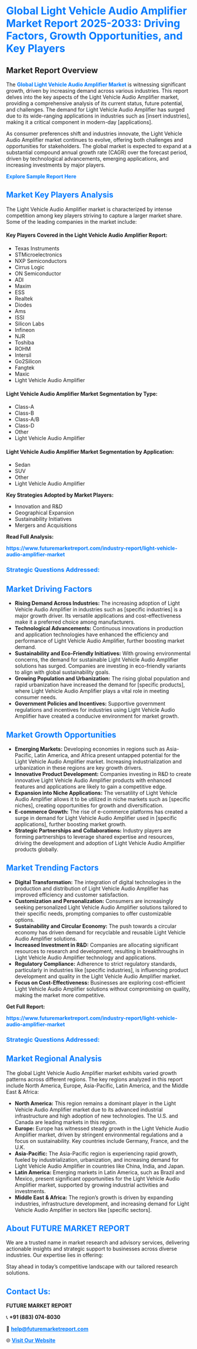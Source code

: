 <h1 style="color: #007BFF;">Global Light Vehicle Audio Amplifier Market Report 2025-2033: Driving Factors, Growth Opportunities, and Key Players</h1>

<section id="overview">
<h2>Market Report Overview</h2>
<p>The <a href="https://www.futuremarketreport.com/industry-report/light-vehicle-audio-amplifier-market" style="color: #007BFF; text-decoration: none;"><strong>Global Light Vehicle Audio Amplifier Market</strong></a> is witnessing significant growth, driven by increasing demand across various industries. This report delves into the key aspects of the Light Vehicle Audio Amplifier market, providing a comprehensive analysis of its current status, future potential, and challenges. The demand for Light Vehicle Audio Amplifier has surged due to its wide-ranging applications in industries such as [insert industries], making it a critical component in modern-day [applications].</p>
<p>As consumer preferences shift and industries innovate, the Light Vehicle Audio Amplifier market continues to evolve, offering both challenges and opportunities for stakeholders. The global market is expected to expand at a substantial compound annual growth rate (CAGR) over the forecast period, driven by technological advancements, emerging applications, and increasing investments by major players.</p>
</section>

<section id="overview">
<p><a href="https://www.futuremarketreport.com/request-sample/reportId=100279" style="color: #007BFF; text-decoration: none;"><strong>Explore Sample Report Here</strong></a></p>
</section>

<section id="key-players">
<h2 style="color: #007BFF;">Market Key Players Analysis</h2>
<p>The Light Vehicle Audio Amplifier market is characterized by intense competition among key players striving to capture a larger market share. Some of the leading companies in the market include:</p>
<h4>Key Players Covered in the Light Vehicle Audio Amplifier Report:</h4>
<ul><li>Texas Instruments</li><li>STMicroelectronics</li><li>NXP Semiconductors</li><li>Cirrus Logic</li><li>ON Semiconductor</li><li>ADI</li><li>Maxim</li><li>ESS</li><li>Realtek</li><li>Diodes</li><li>Ams</li><li>ISSI</li><li>Silicon Labs</li><li>Infineon</li><li>NJR</li><li>Toshiba</li><li>ROHM</li><li>Intersil</li><li>Go2Silicon</li><li>Fangtek</li><li>Maxic</li><li>Light Vehicle Audio Amplifier</li></ul>
<h4>Light Vehicle Audio Amplifier Market Segmentation by Type:</h4>
<ul><li>Class-A</li><li>Class-B</li><li>Class-A/B</li><li>Class-D</li><li>Other</li><li>Light Vehicle Audio Amplifier</li></ul>

<h4>Light Vehicle Audio Amplifier Market Segmentation by Application:</h4>
<ul><li>Sedan</li><li>SUV</li><li>Other</li><li>Light Vehicle Audio Amplifier</li></ul>
<p><strong>Key Strategies Adopted by Market Players:</strong></p>
<ul>
<li>Innovation and R&D</li>
<li>Geographical Expansion</li>
<li>Sustainability Initiatives</li>
<li>Mergers and Acquisitions</li>
</ul>
</section>

<section>
<p><strong>Read Full Analysis: </strong></p><a href="https://www.futuremarketreport.com/industry-report/light-vehicle-audio-amplifier-market" style="color: #007BFF; text-decoration: none;"><strong>https://www.futuremarketreport.com/industry-report/light-vehicle-audio-amplifier-market</strong></a>
<h3 style="color: #007BFF;">Strategic Questions Addressed:</h3>
</section>

<section id="driving-factors">
<h2 style="color: #007BFF;">Market Driving Factors</h2>
<ul>
<li><strong>Rising Demand Across Industries:</strong> The increasing adoption of Light Vehicle Audio Amplifier in industries such as [specific industries] is a major growth driver. Its versatile applications and cost-effectiveness make it a preferred choice among manufacturers.</li>
<li><strong>Technological Advancements:</strong> Continuous innovations in production and application technologies have enhanced the efficiency and performance of Light Vehicle Audio Amplifier, further boosting market demand.</li>
<li><strong>Sustainability and Eco-Friendly Initiatives:</strong> With growing environmental concerns, the demand for sustainable Light Vehicle Audio Amplifier solutions has surged. Companies are investing in eco-friendly variants to align with global sustainability goals.</li>
<li><strong>Growing Population and Urbanization:</strong> The rising global population and rapid urbanization have increased the demand for [specific products], where Light Vehicle Audio Amplifier plays a vital role in meeting consumer needs.</li>
<li><strong>Government Policies and Incentives:</strong> Supportive government regulations and incentives for industries using Light Vehicle Audio Amplifier have created a conducive environment for market growth.</li>
</ul>
</section>

<section id="growth-opportunities">
<h2 style="color: #007BFF;">Market Growth Opportunities</h2>
<ul>
<li><strong>Emerging Markets:</strong> Developing economies in regions such as Asia-Pacific, Latin America, and Africa present untapped potential for the Light Vehicle Audio Amplifier market. Increasing industrialization and urbanization in these regions are key growth drivers.</li>
<li><strong>Innovative Product Development:</strong> Companies investing in R&D to create innovative Light Vehicle Audio Amplifier products with enhanced features and applications are likely to gain a competitive edge.</li>
<li><strong>Expansion into Niche Applications:</strong> The versatility of Light Vehicle Audio Amplifier allows it to be utilized in niche markets such as [specific niches], creating opportunities for growth and diversification.</li>
<li><strong>E-commerce Growth:</strong> The rise of e-commerce platforms has created a surge in demand for Light Vehicle Audio Amplifier used in [specific applications], further boosting market growth.</li>
<li><strong>Strategic Partnerships and Collaborations:</strong> Industry players are forming partnerships to leverage shared expertise and resources, driving the development and adoption of Light Vehicle Audio Amplifier products globally.</li>
</ul>
</section>

<section id="trending-factors">
<h2 style="color: #007BFF;">Market Trending Factors</h2>
<ul>
<li><strong>Digital Transformation:</strong> The integration of digital technologies in the production and distribution of Light Vehicle Audio Amplifier has improved efficiency and customer satisfaction.</li>
<li><strong>Customization and Personalization:</strong> Consumers are increasingly seeking personalized Light Vehicle Audio Amplifier solutions tailored to their specific needs, prompting companies to offer customizable options.</li>
<li><strong>Sustainability and Circular Economy:</strong> The push towards a circular economy has driven demand for recyclable and reusable Light Vehicle Audio Amplifier solutions.</li>
<li><strong>Increased Investment in R&D:</strong> Companies are allocating significant resources to research and development, resulting in breakthroughs in Light Vehicle Audio Amplifier technology and applications.</li>
<li><strong>Regulatory Compliance:</strong> Adherence to strict regulatory standards, particularly in industries like [specific industries], is influencing product development and quality in the Light Vehicle Audio Amplifier market.</li>
<li><strong>Focus on Cost-Effectiveness:</strong> Businesses are exploring cost-efficient Light Vehicle Audio Amplifier solutions without compromising on quality, making the market more competitive.</li>
</ul>
</section>

<section>
<p><strong>Get Full Report: </strong></p><a href="https://www.futuremarketreport.com/industry-report/light-vehicle-audio-amplifier-market" style="color: #007BFF; text-decoration: none;"><strong>https://www.futuremarketreport.com/industry-report/light-vehicle-audio-amplifier-market</strong></a>
<h3 style="color: #007BFF;">Strategic Questions Addressed:</h3>
</section>


<section id="regional-analysis">
<h2 style="color: #007BFF;">Market Regional Analysis</h2>
<p>The global Light Vehicle Audio Amplifier market exhibits varied growth patterns across different regions. The key regions analyzed in this report include North America, Europe, Asia-Pacific, Latin America, and the Middle East & Africa:</p>
<ul>
<li><strong>North America:</strong> This region remains a dominant player in the Light Vehicle Audio Amplifier market due to its advanced industrial infrastructure and high adoption of new technologies. The U.S. and Canada are leading markets in this region.</li>
<li><strong>Europe:</strong> Europe has witnessed steady growth in the Light Vehicle Audio Amplifier market, driven by stringent environmental regulations and a focus on sustainability. Key countries include Germany, France, and the U.K.</li>
<li><strong>Asia-Pacific:</strong> The Asia-Pacific region is experiencing rapid growth, fueled by industrialization, urbanization, and increasing demand for Light Vehicle Audio Amplifier in countries like China, India, and Japan.</li>
<li><strong>Latin America:</strong> Emerging markets in Latin America, such as Brazil and Mexico, present significant opportunities for the Light Vehicle Audio Amplifier market, supported by growing industrial activities and investments.</li>
<li><strong>Middle East & Africa:</strong> The region’s growth is driven by expanding industries, infrastructure development, and increasing demand for Light Vehicle Audio Amplifier in sectors like [specific sectors].</li>
</ul>
</section>

<footer>
<h2 style="color: #007BFF;">About FUTURE MARKET REPORT</h2>
<p>We are a trusted name in market research and advisory services, delivering actionable insights and strategic support to businesses across diverse industries. Our expertise lies in offering:</p>

<p>Stay ahead in today’s competitive landscape with our tailored research solutions.</p>

<h2 style="color: #007BFF;">Contact Us:</h2>
<p><strong>FUTURE MARKET REPORT</strong></p>
<p>📞 <strong>+91 (883) 074-8030</strong></p>
<p>📧 <strong><a href="mailto:help@futuremarketreport.com" style="color: #007BFF;">help@futuremarketreport.com</a></strong></p>
<p>🌐 <strong><a href="https://www.futuremarketreport.com/" style="color: #007BFF;">Visit Our Website</a></strong></p>
</footer>